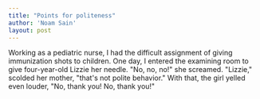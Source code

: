 ```yaml
---
title: "Points for politeness"
author: 'Noam Sain'
layout: post
---
```


Working as a pediatric nurse, I had the difficult assignment of giving immunization shots to children. One day, I entered the examining room to give four-year-old Lizzie her needle. "No, no, no!" she screamed. "Lizzie," scolded her mother, "that's not polite behavior." With that, the girl yelled even louder, "No, thank you! No, thank you!"